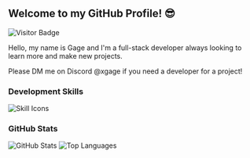 ## Welcome to my GitHub Profile! 😎

![Visitor Badge](https://komarev.com/ghpvc/?username=gagedevs&color=red&label=Welcome!%20You+are+visitor+%23&style=for-the-badge)

Hello, my name is Gage and I'm a full-stack developer always looking to learn more and make new projects.

Please DM me on Discord @xgage if you need a developer for a project!

### Development Skills

![Skill Icons](https://skillicons.dev/icons?i=rust,js,react,ts,py,nodejs,html,css,sqlite,mysql,java,docker,cpp,bash)

### GitHub Stats

![GitHub Stats](https://github-readme-stats.vercel.app/api?username=gagedevs&show_icons=true&title_color=red&bg_color=00000000&icon_color=red&hide_border=true&text_color=FF0000&card_width=350)
![Top Languages](https://github-readme-stats.vercel.app/api/top-langs/?username=gagedevs&layout=compact&title_color=red&bg_color=00000000&icon_color=red&hide_border=true&text_color=FF00000&card_width=350)
